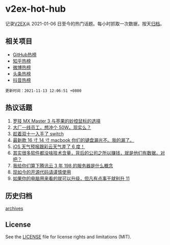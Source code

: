 # v2ex-hot-hub

 记录[V2EX](https://www.v2ex.com/)从 2021-01-06 日至今的热门话题。每小时抓取一次数据，按天[归档](archives)。
 
 ## 相关项目

- [GitHub热榜](https://github.com/snaildev/github-hot-hub)
- [知乎热榜](https://github.com/snaildev/zhihu-hot-hub)
- [微博热榜](https://github.com/snaildev/weibo-hot-hub)
- [头条热榜](https://github.com/snaildev/toutiao-hot-hub)
- [抖音热榜](https://github.com/snaildev/douyin-hot-hub)


 `更新时间：2021-11-13 12:06:51 +0800`

## 热议话题

1. [罗技 MX Master 3 与苹果的妙控鼠标的选择](https://www.v2ex.com/t/814923)
1. [大厂一线员工，想冲个 50W。现实么？](https://www.v2ex.com/t/814981)
1. [趁着双十一入手了 switch](https://www.v2ex.com/t/814927)
1. [最新款 16 寸 14 寸 macbook 你们的键盘漏光不。我的漏了。](https://www.v2ex.com/t/814968)
1. [iOS 天气预报跟彩云天气差了 6 度！](https://www.v2ex.com/t/814944)
1. [其实很多软件都没啥技术含量，背后的公司之所以赚钱，就是他们有数据，对吧？](https://www.v2ex.com/t/814983)
1. [我给你们算下腾讯云 3 年 198 的服务器是什么概念](https://www.v2ex.com/t/814913)
1. [现如今的开源代码请谨慎使用](https://www.v2ex.com/t/815016)
1. [如果你的电脑用来看的就可以升级，但凡有点事干就别升 11](https://www.v2ex.com/t/814994)

## 历史归档

[archives](archives)

## License

See the [LICENSE](LICENSE) file for license rights and limitations (MIT).
